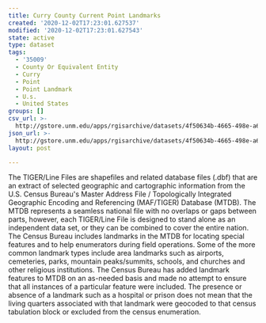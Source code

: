 ```yaml
---
title: Curry County Current Point Landmarks
created: '2020-12-02T17:23:01.627537'
modified: '2020-12-02T17:23:01.627543'
state: active
type: dataset
tags:
  - '35009'
  - County Or Equivalent Entity
  - Curry
  - Point
  - Point Landmark
  - U.s.
  - United States
groups: []
csv_url: >-
  http://gstore.unm.edu/apps/rgisarchive/datasets/4f50634b-4665-498e-a63f-eced677178a8/tl_2010_35009_pointlm.derived.csv
json_url: >-
  http://gstore.unm.edu/apps/rgisarchive/datasets/4f50634b-4665-498e-a63f-eced677178a8/tl_2010_35009_pointlm.derived.json
layout: post

---
```

The TIGER/Line Files are shapefiles and related database files (.dbf) that are an extract of selected geographic and cartographic information from the U.S. Census Bureau's Master Address File / Topologically Integrated Geographic Encoding and Referencing (MAF/TIGER) Database (MTDB).  The MTDB represents a seamless national file with no overlaps or gaps between parts, however, each TIGER/Line File is designed to stand alone as an independent data set, or they can be combined to cover the entire nation.  The Census Bureau includes landmarks in the MTDB for locating special features and to help enumerators during field operations.  Some of the more common landmark types include area landmarks such as airports, cemeteries, parks, mountain peaks/summits, schools, and churches and other religious institutions.  The Census Bureau has added landmark features to MTDB on an as-needed basis and made no attempt to ensure that all instances of a particular feature were included.  The presence or absence of a landmark such as a hospital or prison does not mean that the living quarters associated with that landmark were geocoded to that census tabulation block or excluded from the census enumeration.  

